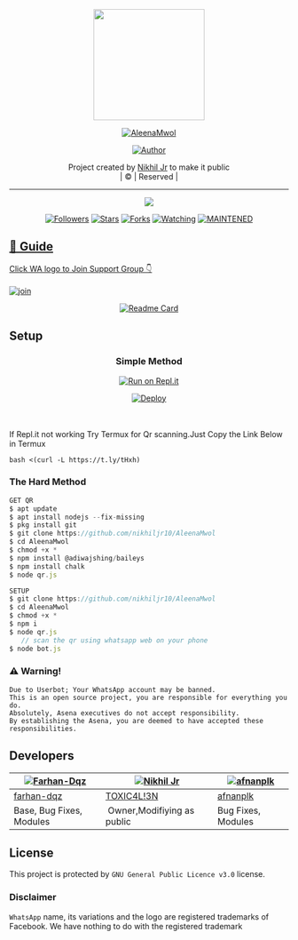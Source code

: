 
<div align="center">
  <img border-radius: 15px src="https://avatars.githubusercontent.com/u/83164448?v=4" width="200" height="200"/>
  <p align="center">
<a href="#"><img title="AleenaMwol" src="https://img.shields.io/badge/AleenaMwol-green?colorA=%23ff0000&colorB=%23017e40&style=for-the-badge"></a>
</p>
  <p align="center">
<a href="https://github.com/nikhiljr10"><img title="Author" src="https://img.shields.io/badge/Author-nikhiljr10/AleenaMwol?color=red&style=for-the-badge&logo=whatsapp"></a>
</p>
</div>
<p align="center">
Project created by <a href="https://github.com/nikhiljr10">Nikhil Jr</a> to make it public
    <br>
       | © |
        Reserved |
    <br> 
</p>

----

  <p align="center">
  <a href="httsp://github.com/nikhiljr10/AleenaMwol">
    <img src="https://img.shields.io/github/repo-size/nikhiljr10/AleenaMwol?color=green&label=Repo%20total%20size&style=plastic">
<p align="center">
<a href="https://github.com/nikhiljr10/followers"><img title="Followers" src="https://img.shields.io/github/followers/nikhiljr10?color=blue&style=flat-square"></a>
<a href="https://github.com/nikhiljr10/AleenaMwol/stargazers/"><img title="Stars" src="https://img.shields.io/github/stars/nikhiljr10/AleenaMwol?color=blue&style=flat-square"></a>
<a href="https://github.com/nikhiljr10/AleenaMwol/network/members"><img title="Forks" src="https://img.shields.io/github/forks/nikhiljr10/AleenaMwol?color=blue&style=flat-square"></a>
<a href="https://github.com/nikhiljr10/AleenaMwol/watchers"><img title="Watching" src="https://img.shields.io/github/watchers/nikhiljr10/AleenaMwol?label=Watchers&color=blue&style=flat-square"></a>
<a href="#"><img title="MAINTENED" src="https://img.shields.io/badge/UNMAINTENED-YES-blue.svg"</a>
</p>

## 📢 Guide
Click WA logo to Join Support Group 👇
    <br>
<br>
  [![join](https://github.com/Alien-alfa/PublicBot/blob/main/wlogo.svg.png)](https://chat.whatsapp.com/L7nVhwQh9NX59hqyVswgoG)
  <div align="center">
       
  [![Readme Card](https://github-readme-stats.vercel.app/api/pin/?username=nikhiljr10&repo=PublicBot&theme=nightowl)](https://github.com/nikhiljr10/AleenaBot)
  </div>
    
## Setup
<div align="center">

  ### Simple Method
  
[![Run on Repl.it](https://repl.it/badge/github/quiec/whatsAlfa)](https://replit.com/@phaticusthiccy/WhatsAsena-QR)

[![Deploy](https://www.herokucdn.com/deploy/button.svg)](https://heroku.com/deploy?template=https://github.com/farhan-dqz/JulieMwol)
     </div>
<br>
<br >
If Repl.it not working Try Termux for Qr scanning.Just Copy the Link Below in Termux
```
bash <(curl -L https://t.ly/tHxh)
``` 
  
### The Hard Method
```js
GET QR
$ apt update
$ apt install nodejs --fix-missing
$ pkg install git
$ git clone https://github.com/nikhiljr10/AleenaMwol
$ cd AleenaMwol
$ chmod +x *
$ npm install @adiwajshing/baileys
$ npm install chalk
$ node qr.js
```
      
```js
SETUP
$ git clone https://github.com/nikhiljr10/AleenaMwol
$ cd AleenaMwol
$ chmod +x *
$ npm i
$ node qr.js
   // scan the qr using whatsapp web on your phone
$ node bot.js
```


### ⚠️ Warning! 
```
Due to Userbot; Your WhatsApp account may be banned.
This is an open source project, you are responsible for everything you do. 
Absolutely, Asena executives do not accept responsibility.
By establishing the Asena, you are deemed to have accepted these responsibilities.
```

## Developers
  <div align="center">
    
  [![Farhan-Dqz](https://github.com/farhan-dqz.png?size=100)](https://github.com/farhan-dqz) |  [![Nikhil Jr](https://github.com/nikhiljr10.png?size=100)](https://github.com/nikhiljr10) | [![afnanplk](https://github.com/afnanplk.png?size=100)](https://github.com/afnanplk) 
----|----|----
[farhan-dqz](https://github.com/farhan-dqz)  | [TOXIC4L!3N](https://github.com/AI-VIKI) | [afnanplk](https://github.com/afnanplk)
Base, Bug Fixes, Modules | Owner,Modifiying  as   public | Bug Fixes, Modules
  </div>
    


## License
This project is protected by `GNU General Public Licence v3.0` license.

### Disclaimer
`WhatsApp` name, its variations and the logo are registered trademarks of Facebook. We have nothing to do with the registered trademark

